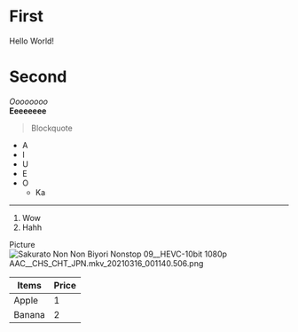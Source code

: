 # First

Hello World!

# Second

*Oooooooo*  
**Eeeeeeee**

>Blockquote

- A
- I
- U
- E
- O
  - Ka

***

1. Wow
2. Hahh

Picture
![_Sakurato_ Non Non Biyori Nonstop _09__HEVC-10bit 1080p AAC__CHS_CHT_JPN_.mkv_20210316_001140.506.png](https://i.loli.net/2021/03/24/RebJlHdfxgoDjun.png)

|Items|Price|
|-----|-----|
|Apple|1|
|Banana|2|
